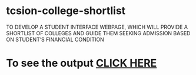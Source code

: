 # tcsion-college-shortlist
TO DEVELOP A STUDENT INTERFACE WEBPAGE, WHICH WILL PROVIDE A SHORTLIST OF COLLEGES AND GUIDE THEM SEEKING ADMISSION BASED ON STUDENT’S FINANCIAL CONDITION
# To see the output [CLICK HERE](https://suryansh162.github.io/tcsion-college-shortlist/?username=suryansh162&repo=suryansh162/tcsion-college-shortlist)
